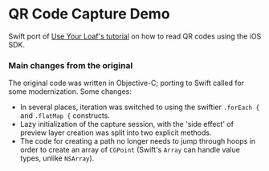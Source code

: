 # QR Code Capture Demo

Swift port of [Use Your Loaf's tutorial](https://useyourloaf.com/blog/reading-qr-codes/) on how to read QR codes using the iOS SDK.

### Main changes from the original

The original code was written in Objective-C; porting to Swift called for some modernization. Some changes:

  - In several places, iteration was switched to using the swiftier `.forEach {` and `.flatMap {` constructs.  
  - Lazy initialization of the capture session, with the 'side effect' of preview layer creation was split into two explicit methods.
  - The code for creating a path no longer needs to jump through hoops in order to create an array of `CGPoint` (Swift's `Array` can handle value types, unlike `NSArray`).
